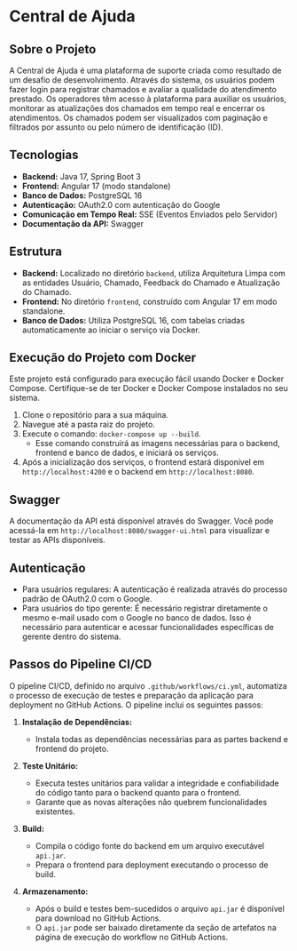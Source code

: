 # Central de Ajuda

## Sobre o Projeto
A Central de Ajuda é uma plataforma de suporte criada como resultado de um desafio de desenvolvimento. Através do sistema, os usuários podem fazer login para registrar chamados e avaliar a qualidade do atendimento prestado. Os operadores têm acesso à plataforma para auxiliar os usuários, monitorar as atualizações dos chamados em tempo real e encerrar os atendimentos. Os chamados podem ser visualizados com paginação e filtrados por assunto ou pelo número de identificação (ID).

## Tecnologias 
- **Backend:** Java 17, Spring Boot 3
- **Frontend:** Angular 17 (modo standalone)
- **Banco de Dados:** PostgreSQL 16
- **Autenticação:** OAuth2.0 com autenticação do Google
- **Comunicação em Tempo Real:** SSE (Eventos Enviados pelo Servidor)
- **Documentação da API:** Swagger

## Estrutura 
- **Backend:** Localizado no diretório `backend`, utiliza Arquitetura Limpa com as entidades Usuário, Chamado, Feedback do Chamado e Atualização do Chamado.
- **Frontend:** No diretório `frontend`, construído com Angular 17 em modo standalone.
- **Banco de Dados:** Utiliza PostgreSQL 16, com tabelas criadas automaticamente ao iniciar o serviço via Docker.

## Execução do Projeto com Docker
Este projeto está configurado para execução fácil usando Docker e Docker Compose. Certifique-se de ter Docker e Docker Compose instalados no seu sistema.

1. Clone o repositório para a sua máquina.
2. Navegue até a pasta raiz do projeto.
3. Execute o comando: `docker-compose up --build`.
    - Esse comando construirá as imagens necessárias para o backend, frontend e banco de dados, e iniciará os serviços.
4. Após a inicialização dos serviços, o frontend estará disponível em `http://localhost:4200` e o backend em `http://localhost:8080`.

## Swagger
A documentação da API está disponível através do Swagger. Você pode acessá-la em `http://localhost:8080/swagger-ui.html` para visualizar e testar as APIs disponíveis.

## Autenticação
- Para usuários regulares: A autenticação é realizada através do processo padrão de OAuth2.0 com o Google.
- Para usuários do tipo gerente: É necessário registrar diretamente o mesmo e-mail usado com o Google no banco de dados. Isso é necessário para autenticar e acessar funcionalidades específicas de gerente dentro do sistema.

## Passos do Pipeline CI/CD
O pipeline CI/CD, definido no arquivo `.github/workflows/ci.yml`, automatiza o processo de execução de testes e preparação da aplicação para deployment no GitHub Actions. O pipeline inclui os seguintes passos:

1. **Instalação de Dependências:**
   - Instala todas as dependências necessárias para as partes backend e frontend do projeto.

2. **Teste Unitário:**
   - Executa testes unitários para validar a integridade e confiabilidade do código tanto para o backend quanto para o frontend.
   - Garante que as novas alterações não quebrem funcionalidades existentes.

3. **Build:**
   - Compila o código fonte do backend em um arquivo executável `api.jar`.
   - Prepara o frontend para deployment executando o processo de build.

4. **Armazenamento:**
   - Após o build e testes bem-sucedidos o arquivo `api.jar` é disponível para download no GitHub Actions.
   - O `api.jar` pode ser baixado diretamente da seção de artefatos na página de execução do workflow no GitHub Actions.
